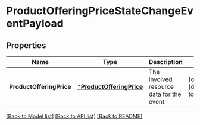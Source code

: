 # ProductOfferingPriceStateChangeEventPayload

## Properties
Name | Type | Description | Notes
------------ | ------------- | ------------- | -------------
**ProductOfferingPrice** | [***ProductOfferingPrice**](ProductOfferingPrice.md) | The involved resource data for the event | [optional] [default to null]

[[Back to Model list]](../README.md#documentation-for-models) [[Back to API list]](../README.md#documentation-for-api-endpoints) [[Back to README]](../README.md)


